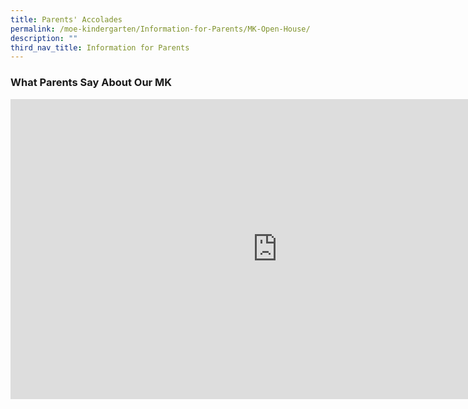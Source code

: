 ```yaml
---
title: Parents' Accolades
permalink: /moe-kindergarten/Information-for-Parents/MK-Open-House/
description: ""
third_nav_title: Information for Parents
---
```

### What Parents Say About Our MK

<iframe width="853" height="480" src="https://www.youtube.com/embed/hxr_XYoy4SY" title="Experience@MK" frameborder="0" allow="accelerometer; autoplay; clipboard-write; encrypted-media; gyroscope; picture-in-picture; web-share" allowfullscreen></iframe>

